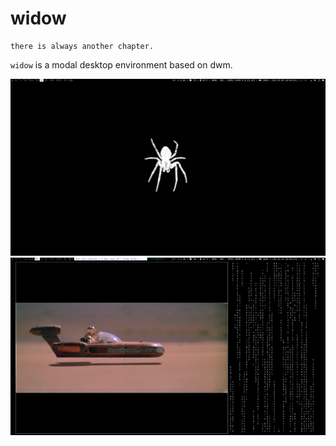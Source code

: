 # widow

```
there is always another chapter. 
```

`widow` is a modal desktop environment based on dwm. 

![widow](https://github.com/seraphgrid/widow/blob/main/widow.png) 
![widow1](https://github.com/seraphgrid/widow/blob/main/widow1.png)

